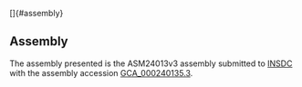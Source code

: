 []{#assembly}

Assembly
--------

The assembly presented is the ASM24013v3 assembly submitted to
[INSDC](http://www.insdc.org) with the assembly accession
[GCA\_000240135.3](http://www.ebi.ac.uk/ena/data/view/GCA_000240135.3).
